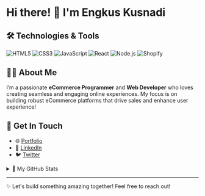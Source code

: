 # Hi there! 👋 I'm Engkus Kusnadi

## 🛠️ Technologies & Tools
![HTML5](https://img.shields.io/badge/HTML5-E34F26?style=flat&logo=html5&logoColor=white)
![CSS3](https://img.shields.io/badge/CSS3-1572B6?style=flat&logo=css3&logoColor=white)
![JavaScript](https://img.shields.io/badge/JavaScript-F7DF1E?style=flat&logo=javascript&logoColor=black)
![React](https://img.shields.io/badge/React-61DAFB?style=flat&logo=react&logoColor=black)
![Node.js](https://img.shields.io/badge/Node.js-8CC84B?style=flat&logo=nodedotjs&logoColor=white)
![Shopify](https://img.shields.io/badge/Shopify-96BF48?style=flat&logo=shopify&logoColor=white)

## 👨‍💻 About Me
I’m a passionate **eCommerce Programmer** and **Web Developer** who loves creating seamless and engaging online experiences. My focus is on building robust eCommerce platforms that drive sales and enhance user experience!

## 🚀 Get In Touch
- 🌐 [Portfolio](https://your-portfolio.com)
- 💼 [LinkedIn](https://www.linkedin.com/in/your-linkedin)
- 🐦 [Twitter](https://twitter.com/your-twitter)

<details>
<summary>🎨 My GitHub Stats</summary>
<br>

![Your GitHub Stats](https://github-readme-stats.vercel.app/api?username=your-github-username&show_icons=true&theme=radical)

</details>

---

✨ Let's build something amazing together! Feel free to reach out! 
